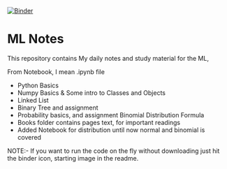 [![Binder](https://mybinder.org/badge_logo.svg)](https://mybinder.org/v2/gh/dhirajhimani/Jaskerat_ML_Course/master)

# ML Notes
This repository contains My daily notes and study material for the ML,

From Notebook, I mean .ipynb file

* Python  Basics
* Numpy Basics & Some intro to Classes and Objects
* Linked List
* Binary Tree and assignment
* Probability basics, and assignment Binomial Distribution Formula
* Books folder contains pages text, for important readings
* Added Notebook for distribution until now normal and binomial is covered

NOTE:- If you want to run the code on the fly without downloading just hit the binder icon, starting image in the readme. 
